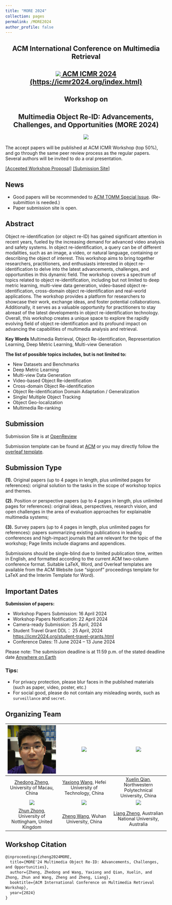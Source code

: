 ```yaml
---
title: "MORE 2024"
collection: pages
permalink: /MORE2024
author_profile: false
---
```


 <div align='center' > 
  <h2> ACM International Conference on Multimedia Retrieval </h2>
 </div>

 <div align='center' style = "vertical-align:middle"> 
  <h2> <img src="https://github.com/layumi/MORE2024/assets/8390471/3ae2eace-9f1a-419d-980d-5d4b5f8f3472" margn-right="20px" ><a href="https://icmr2024.org/index.html"> ACM ICMR 2024 </a><a href="https://icmr2024.org/index.html">(https://icmr2024.org/index.html)</a>  </h2>
 </div>

 
 <div align='center' > 
  <h2> Workshop on </h2>
  <h2>  Multimedia Object Re-ID: Advancements, Challenges, and Opportunities (MORE 2024) </h2>
  <img src="https://github.com/layumi/MORE2024/assets/8390471/42ee2b73-a4e1-470a-932f-d1fec9ecd025" margn-right="20px" >
 </div>

The accept papers will be published at ACM ICMR Workshop (top 50%), and go through the same peer review process as the regular papers. Several authors will be invited to do a oral presentation. 

[[Accepted Workshop Proposal]](https://zdzheng.xyz/files/ICMR24_Workshop_Object_Re_ID.pdf)
[[Submission Site]](https://openreview.net/group?id=ACM.org/ICMR/2024/Workshop/MORE)


## News
- Good papers will be recommended to [ACM TOMM Special Issue](https://dl.acm.org/pb-assets/static_journal_pages/tomm/pdf/ACM-SI_ToMM_MMGR-1708635711467.pdf). (Re-submittion is needed.) 
- Paper submission site is open.


## Abstract
Object re-identification (or object re-ID) has gained significant attention in recent years, fueled by the increasing demand for advanced video analysis and safety systems. In object
re-identification, a query can be of different modalities, such as an image, a video, or natural language, containing or describing the object of interest. 
This workshop aims to bring together researchers, practitioners, and enthusiasts interested in object re-identification to delve into the latest advancements, challenges, and opportunities in this dynamic field. The workshop covers a spectrum of topics related to object re-identification, including but not limited to deep metric learning, multi-view data generation, video-based object re-identification, cross-domain object re-identification and real-world applications.
The workshop provides a platform for researchers to showcase their work, exchange ideas, and foster potential collaborations. Additionally, it serves as a valuable opportunity for practitioners to stay abreast of the latest developments in object re-identification technology.
Overall, this workshop creates a unique space to explore the rapidly evolving field of object re-identification and its profound impact on advancing the capabilities of multimedia analysis and retrieval.

**Key Words**  Multimedia Retrieval, Object Re-identification, Representation Learning, Deep Metric Learning, Multi-view Generation 

**The list of possible topics includes, but is not limited to:**
* New Datasets and Benchmarks
* Deep Metric Learning
* Multi-view Data Generation
* Video-based Object Re-identification
* Cross-domain Object Re-identification
* Object Re-identification Domain Adaptation / Generalization
* Single/ Multiple Object Tracking
* Object Geo-localization
* Multimedia Re-ranking 

## Submission 

Submission Site is at [OpenReview](https://openreview.net/group?id=ACM.org/ICMR/2024/Workshop/MORE&referrer=%5BHomepage%5D(%2F)#tab-your-consoles)  

Submission template can be found at [ACM](https://www.acm.org/publications/proceedings-template) or you may directly follow the [overleaf template](https://www.overleaf.com/read/yfpxtyngmzjn).

## Submission Type
**(1).** Original papers (up to 4 pages in length, plus unlimited pages for references): original solution to the tasks in the scope of workshop topics and themes.

**(2).** Position or perspective papers (up to 4 pages in length, plus unlimited pages for references): original ideas, perspectives, research vision, and open challenges in the area of evaluation approaches for explainable multimedia systems; 

**(3).** Survey papers (up to 4 pages in length, plus unlimited pages for references): papers summarizing existing publications in leading conferences and high-impact journals that are relevant for the topic of the workshop;
Page limits include diagrams and appendices. 

Submissions should be single-blind due to limited publication time, written in English, and formatted according to the current ACM two-column conference format. 
Suitable LaTeX, Word, and Overleaf templates are available from the ACM Website (use “sigconf” proceedings template for LaTeX and the Interim Template for Word). 

## Important Dates

**Submission of papers:**
* Workshop Papers Submission: 16 April 2024
* Workshop Papers Notification: 22 April 2024
* Camera-ready Submission: 25 April, 2024
* Student Travel Grant DDL： 25 April, 2024 https://icmr2024.org/student-travel-grants.html
* Conference Dates: 11 June 2024 – 13 June 2024

Please note: The submission deadline is at 11:59 p.m. of the stated deadline date [Anywhere on Earth](https://time.is/Anywhere_on_Earth)

### Tips:

* For privacy protection, please blur faces in the published materials (such as paper, video, poster, etc.)
* For social good, please do not contain any misleading words, such as `surveillance` and `secret`.


## Organizing Team

| <img src="https://github.com/layumi/ICME2022SS/blob/main/picture/1.png?raw=true" width="160"> |<img src="https://zdzheng.xyz/files/yaxiong-wang.jpeg" width="160"> |<img src="https://github.com/layumi/MORE2024/assets/8390471/e94638ca-b2a7-4bc6-8c0f-f36228286e4b" width="160"> |
| :-: | :-: | :-: |
|  [Zhedong Zheng](https://zdzheng.xyz), University of Macau, China | [Yaxiong Wang](https://dblp.org/pid/202/3251.html), Hefei University of Technology, China | [Xuelin Qian](https://naiq.github.io/), Northwestern Polytechnical University, China |
| <img src="https://zdzheng.xyz/files/zhun-zhong.jpeg" width="160"> |  <img src="https://github.com/layumi/MORE2024/assets/8390471/b24e6c16-4bf2-4393-80d4-501cf817518e" width="160"> | <img src="https://zheng-lab.cecs.anu.edu.au/1.jpg" width="160"> | 
|  [Zhun Zhong](https://zhunzhong.site), University of Nottingham, United Kingdom |  [Zheng Wang](https://wangzwhu.github.io/home/), Wuhan University, China |  [Liang Zheng](https://zheng-lab.cecs.anu.edu.au), Australian National University, Australia | 


## Workshop Citation
```
@inproceedings{zheng2024MORE,
  title={MORE'24 Multimedia Object Re-ID: Advancements, Challenges, and Opportunities},
  author={Zheng, Zhedong and Wang, Yaxiong and Qian, Xuelin, and Zhong, Zhun and Wang, Zheng and Zheng, Liang},
  booktitle={ACM International Conference on Multimedia Retrieval Workshop},
  year={2024}
}
```

